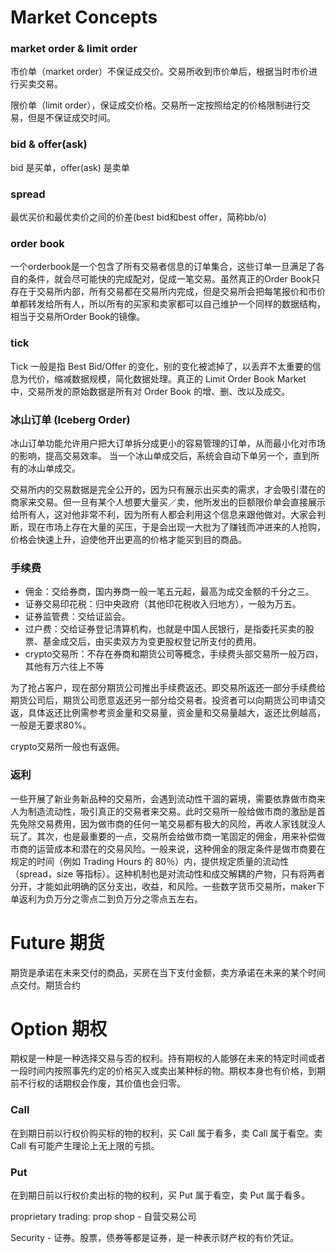 # Market Concepts

### market order & limit order

市价单（market order）不保证成交价。交易所收到市价单后，根据当时市价进行买卖交易。

限价单（limit order），保证成交价格。交易所一定按照给定的价格限制进行交易，但是不保证成交时间。

### bid & offer(ask)

bid 是买单，offer(ask) 是卖单

### spread

最优买价和最优卖价之间的价差(best bid和best offer，简称bb/o)

### order book

一个orderbook是一个包含了所有交易者信息的订单集合，这些订单一旦满足了各自的条件，就会尽可能快的完成配对，促成一笔交易。虽然真正的Order Book只存在于交易所内部，所有交易都在交易所内完成，但是交易所会把每笔报价和市价单都转发给所有人，所以所有的买家和卖家都可以自己维护一个同样的数据结构，相当于交易所Order Book的镜像。

### tick

Tick 一般是指 Best Bid/Offer 的变化，别的变化被滤掉了，以丢弃不太重要的信息为代价，缩减数据规模，简化数据处理。真正的 Limit Order Book Market 中，交易所发的原始数据是所有对 Order Book 的增、删、改以及成交。

### 冰山订单 (Iceberg Order)

冰山订单功能允许用户把大订单拆分成更小的容易管理的订单，从而最小化对市场的影响，提高交易效率。 当一个冰山单成交后，系统会自动下单另一个，直到所有的冰山单成交。

交易所内的交易数据是完全公开的，因为只有展示出买卖的需求，才会吸引潜在的商家来交易。但一旦有某个人想要大量买／卖，他所发出的巨额限价单会直接展示给所有人，这对他非常不利，因为所有人都会利用这个信息来跟他做对。大家会判断，现在市场上存在大量的买压，于是会出现一大批为了赚钱而冲进来的人抢购，价格会快速上升，迫使他开出更高的价格才能买到目的商品。

### 手续费

- 佣金：交给券商，国内券商一般一笔五元起，最高为成交金额的千分之三。
- 证券交易印花税：归中央政府（其他印花税收入归地方），一般为万五。
- 证券监管费：交给证监会。
- 过户费：交给证券登记清算机构，也就是中国人民银行，是指委托买卖的股票、基金成交后，由买卖双方为变更股权登记所支付的费用。
- crypto交易所：不存在券商和期货公司等概念，手续费头部交易所一般万四，其他有万六往上不等

为了抢占客户，现在部分期货公司推出手续费返还。即交易所返还一部分手续费给期货公司后，期货公司愿意返还另一部分给交易者。投资者可以向期货公司申请交返，具体返还比例需参考资金量和交易量，资金量和交易量越大，返还比例越高，一般是无要求80%。

crypto交易所一般也有返佣。

### 返利

一些开展了新业务新品种的交易所，会遇到流动性干涸的窘境，需要依靠做市商来人为制造流动性，吸引真正的交易者来交易。此时交易所一般给做市商的激励是首先免除交易费用，因为做市商的任何一笔交易都有极大的风险，再收人家钱就没人玩了。其次，也是最重要的一点，交易所会给做市商一笔固定的佣金，用来补偿做市商的运营成本和潜在的交易风险。一般来说，这种佣金的限定条件是做市商要在规定的时间（例如 Trading Hours 的 80％）内，提供规定质量的流动性 （spread，size 等指标）。这种机制也是对流动性和成交解耦的产物，只有将两者分开，才能如此明确的区分支出，收益，和风险。一些数字货币交易所，maker下单返利为负万分之零点二到负万分之零点五左右。



# Future 期货

期货是承诺在未来交付的商品，买房在当下支付金额，卖方承诺在未来的某个时间点交付。期货合约



# Option 期权

期权是一种是一种选择交易与否的权利。持有期权的人能够在未来的特定时间或者一段时间内按照事先约定的价格买入或卖出某种标的物。期权本身也有价格，到期前不行权的话期权会作废，其价值也会归零。

### Call

在到期日前以行权价购买标的物的权利，买 Call 属于看多，卖 Call 属于看空。卖 Call 有可能产生理论上无上限的亏损。

### Put

在到期日前以行权价卖出标的物的权利，买 Put 属于看空，卖 Put 属于看多。



proprietary trading: prop shop - 自营交易公司

Security - 证券。股票，债券等都是证券，是一种表示财产权的有价凭证。

